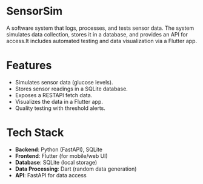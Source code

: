 # SensorSim
A software system that logs, processes, and tests sensor data. The system simulates data collection, stores it in a database, and provides an API for access.It includes automated testing and data visualization via a Flutter app.

# Features
- Simulates sensor data (glucose levels).
- Stores sensor readings in a SQLite database.
- Exposes a RESTAPI fetch data.
- Visualizes the data in a Flutter app.
- Quality testing with threshold alerts.

# Tech Stack
- **Backend**: Python (FastAPI), SQLite
- **Frontend**: Flutter (for mobile/web UI)
- **Database**: SQLite (local storage)
- **Data Processing**: Dart (random data generation)
- **API**: FastAPI for data access
